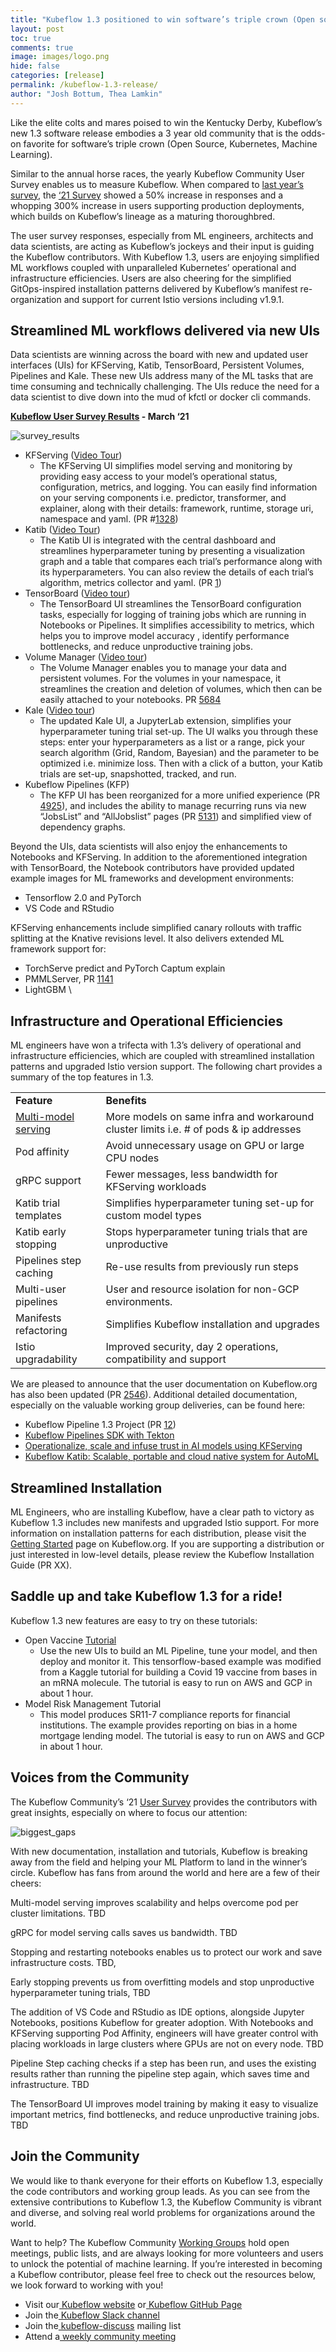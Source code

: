 ```yaml
---
title: "Kubeflow 1.3 positioned to win software’s triple crown (Open source, Kubernetes, Machine Learning)"
layout: post
toc: true
comments: true
image: images/logo.png
hide: false
categories: [release]
permalink: /kubeflow-1.3-release/
author: "Josh Bottum, Thea Lamkin"
---
```


Like the elite colts and mares poised to win the Kentucky Derby, Kubeflow’s new 1.3 software release embodies a 3 year old community that is the odds-on favorite for software’s triple crown (Open Source, Kubernetes, Machine Learning).

Similar to the annual horse races, the yearly Kubeflow Community User Survey enables us to measure Kubeflow.  When compared to [last year’s survey](https://www.youtube.com/watch?v=4228OEenuGc), the [‘21 Survey](https://blog.kubeflow.org/kubeflow-continues-to-move-to-production) showed a 50% increase in responses and a whopping 300% increase in users supporting production deployments, which builds on Kubeflow’s lineage as a maturing thoroughbred.

The user survey responses, especially from ML engineers, architects and data scientists, are acting as Kubeflow’s jockeys and their input is guiding the Kubeflow contributors.   With Kubeflow 1.3, users are enjoying simplified ML workflows coupled with unparalleled Kubernetes’ operational and infrastructure efficiencies. Users are also cheering for the simplified GitOps-inspired installation patterns delivered by Kubeflow’s manifest re-organization and support for current Istio versions including v1.9.1.

## Streamlined ML workflows delivered via new UIs 

Data scientists are winning across the board with new and updated user interfaces (UIs) for KFServing, Katib, TensorBoard, Persistent Volumes, Pipelines and Kale.  These new UIs address many of the ML tasks that are time consuming and technically challenging.  The UIs reduce the need for a data scientist to dive down into the mud of kfctl or docker cli commands.   

**[Kubeflow User Survey Results](https://blog.kubeflow.org/kubeflow-continues-to-move-to-production#using-kubeflow-goes-beyond-just-training) - March ‘21**

![survey_results](images/2021-04-13-kubeflow-1.3/image1.png)

*   KFServing ([Video Tour](https://www.youtube.com/watch?v=L0cTPM4I8CU))
    *   The KFServing UI simplifies model serving and monitoring by providing easy access to your model’s operational status, configuration, metrics, and logging.  You can easily find information on your serving components i.e. predictor, transformer, and explainer, along with their details: framework, runtime, storage uri, namespace and yaml. (PR #[1328](https://github.com/kubeflow/kfserving/pull/1328))
*   Katib ([Video Tour](https://www.youtube.com/watch?v=VDINH5WkBhA))
    *   The Katib UI is integrated with the central dashboard and streamlines hyperparameter tuning by presenting a visualization graph and a table that compares each trial’s performance along with its hyperparameters.  You can also review the details of each trial’s algorithm, metrics collector and yaml. (PR [1](https://github.com/kubeflow/katib/projects/1))
*   TensorBoard ([Video tour](https://www.youtube.com/watch?v=eMDF2Bk8YRY))
    *   The TensorBoard UI streamlines the TensorBoard configuration tasks, especially for logging of training jobs which are running in Notebooks or Pipelines.  It simplifies accessibility to metrics, which helps you to improve model accuracy , identify performance bottlenecks, and reduce unproductive training jobs.  
*   Volume Manager ([Video tour](https://www.youtube.com/watch?v=jU2DtSWahdA))
    *   The Volume Manager enables you to manage your data and persistent volumes.  For the volumes in your namespace, it streamlines the creation and deletion of volumes, which then can be easily attached to your notebooks.  PR [5684](https://github.com/kubeflow/kubeflow/pull/5684) 
*   Kale ([Video tour](https://www.youtube.com/watch?v=ANBkUySirGg))
    *   The updated Kale UI, a JupyterLab extension, simplifies your hyperparameter tuning trial set-up.  The UI walks you through these steps: enter your hyperparameters as a list or a range, pick your search algorithm (Grid, Random, Bayesian) and the parameter to be optimized i.e. minimize loss.  Then with a click of a button, your Katib trials are set-up, snapshotted, tracked, and run.
*   Kubeflow Pipelines (KFP)
    *   The KFP UI has been reorganized for a more unified experience (PR [4925](https://github.com/kubeflow/pipelines/pull/4925)), and includes the ability to manage recurring runs via new “JobsList” and “AllJobslist” pages (PR [5131](https://github.com/kubeflow/pipelines/pull/5131)) and simplified view of dependency graphs.

Beyond the UIs, data scientists will also enjoy the enhancements to Notebooks and KFServing. In addition to the aforementioned integration with TensorBoard, the Notebook contributors have provided updated example images for ML frameworks and development environments:

*   Tensorflow 2.0 and PyTorch
*   VS Code and RStudio

KFServing enhancements include simplified canary rollouts with traffic splitting at the Knative revisions level. It also delivers extended ML framework support for:

*   TorchServe predict and PyTorch Captum explain 
*   PMMLServer, PR [1141](https://github.com/kubeflow/kfserving/pull/1141)
*   LightGBM \

## Infrastructure and Operational Efficiencies

ML engineers have won a trifecta with 1.3’s delivery of operational and infrastructure efficiencies, which are coupled with streamlined installation patterns and upgraded Istio version support.  The following chart provides a summary of the top features in 1.3.  


<table>
  <tr>
   <td><strong>Feature</strong>
   </td>
   <td><strong>Benefits</strong>
   </td>
  </tr>
  <tr>
   <td><a href="https://github.com/yuzliu/kfserving/blob/master/docs/MULTIMODELSERVING_GUIDE.md">Multi-model serving</a> 
   </td>
   <td>More models on same infra and workaround cluster limits        i.e. # of pods & ip addresses
   </td>
  </tr>
  <tr>
   <td>Pod affinity
   </td>
   <td>Avoid unnecessary usage on GPU or large CPU nodes
   </td>
  </tr>
  <tr>
   <td>gRPC support 
   </td>
   <td>Fewer messages, less bandwidth for KFServing workloads
   </td>
  </tr>
  <tr>
   <td>Katib trial templates
   </td>
   <td>Simplifies hyperparameter tuning set-up for custom model types
   </td>
  </tr>
  <tr>
   <td>Katib early stopping
   </td>
   <td>Stops hyperparameter tuning trials that are unproductive 
   </td>
  </tr>
  <tr>
   <td>Pipelines step caching
   </td>
   <td>Re-use results from previously run steps
   </td>
  </tr>
  <tr>
   <td>Multi-user pipelines
   </td>
   <td>User and resource isolation for non-GCP environments.
   </td>
  </tr>
  <tr>
   <td>Manifests refactoring
   </td>
   <td>Simplifies Kubeflow installation and upgrades
   </td>
  </tr>
  <tr>
   <td>Istio upgradability
   </td>
   <td>Improved security, day 2 operations, compatibility and support
   </td>
  </tr>
</table>

We are pleased to announce that the user documentation on Kubeflow.org has also been updated (PR [2546](https://github.com/kubeflow/website/issues/2546)).   Additional detailed documentation, especially on the valuable working group deliveries, can be found here:

*   Kubeflow Pipeline 1.3 Project (PR [12](https://github.com/kubeflow/pipelines/projects/12))
*   [Kubeflow Pipelines SDK with Tekton](https://www.kubeflow.org/docs/components/pipelines/sdk/pipelines-with-tekton/) 
*   [Operationalize, scale and infuse trust in AI models using KFServing](https://blog.kubeflow.org/release/official/2021/03/08/kfserving-0.5.html)
*   [Kubeflow Katib: Scalable, portable and cloud native system for AutoML](https://blog.kubeflow.org/katib/)

## Streamlined Installation

ML Engineers, who are installing Kubeflow, have a clear path to victory as Kubeflow 1.3 includes new manifests and upgraded Istio support.  For more information on installation patterns for each distribution, please visit the [Getting Started](https://www.kubeflow.org/docs/started/) page on Kubeflow.org.  If you are supporting a distribution or just interested in low-level details, please review the Kubeflow Installation Guide (PR XX).  

## Saddle up and take Kubeflow 1.3 for a ride!

Kubeflow 1.3 new features are easy to try on these tutorials:

*   Open Vaccine [Tutorial](https://codelabs.arrikto.com/codelabs/minikf-kale-katib-kfserving/index.html#0)
    *   Use the new UIs to build an ML Pipeline, tune your model, and then deploy and monitor it.   This tensorflow-based example was modified from a Kaggle tutorial for building a Covid 19 vaccine from bases in an mRNA molecule.  The tutorial is easy to run on AWS and GCP in about 1 hour.
*   Model Risk Management Tutorial
    *   This model produces SR11-7 compliance reports for financial institutions.  The example provides reporting on bias in a home mortgage lending model.  The tutorial is easy to run on AWS and GCP in about 1 hour.

## Voices from the Community

The Kubeflow Community’s ‘21 [User Survey](https://blog.kubeflow.org/kubeflow-continues-to-move-to-production) provides the contributors with great insights, especially on where to focus our attention:

![biggest_gaps](images/2021-04-13-kubeflow-1.3/image2.png)

With new documentation, installation and tutorials, Kubeflow is breaking away from the field and helping your ML Platform to land in the winner’s circle.  Kubeflow has fans from around the world and here are a few of their cheers:  

Multi-model serving improves scalability and helps overcome pod per cluster limitations.  TBD

gRPC for model serving calls saves us bandwidth. TBD

Stopping and restarting notebooks enables us to protect our work and save infrastructure costs. TBD,

Early stopping prevents us from overfitting models and stop unproductive hyperparameter tuning trials, TBD

The addition of VS Code and RStudio as IDE options, alongside Jupyter Notebooks, positions Kubeflow for greater adoption. With Notebooks and KFServing supporting Pod Affinity, engineers will have greater control with placing workloads in large clusters where GPUs are not on every node.  TBD

Pipeline Step caching checks if a step has been run, and uses the existing results rather than running the pipeline step again, which saves time and infrastructure.   TBD

The TensorBoard UI improves model training by making it easy to visualize important metrics, find bottlenecks, and reduce unproductive training jobs.   TBD

## Join the Community

We would like to thank everyone for their efforts on Kubeflow 1.3, especially the code contributors and working group leads. As you can see from the extensive contributions to Kubeflow 1.3, the Kubeflow Community is vibrant and diverse, and solving real world problems for organizations around the world. 

Want to help? The Kubeflow Community [Working Groups](https://github.com/kubeflow/community/blob/master/wg-list.md) hold open meetings, public lists, and are always looking for more volunteers and users to unlock the potential of machine learning. If you’re interested in becoming a Kubeflow contributor, please feel free to check out the resources below, we look forward to working with you!

*   Visit our[ Kubeflow website](https://www.kubeflow.org/) or[ Kubeflow GitHub Page](https://github.com/kubeflow)
*   Join the[ Kubeflow Slack channel](https://join.slack.com/t/kubeflow/shared_invite/enQtMjgyMzMxNDgyMTQ5LWUwMTIxNmZlZTk2NGU0MmFiNDE4YWJiMzFiOGNkZGZjZmRlNTExNmUwMmQ2NzMwYzk5YzQxOWQyODBlZGY2OTg)
*   Join the[ kubeflow-discuss](https://groups.google.com/forum/#!forum/kubeflow-discuss) mailing list
*   Attend a[ weekly community meeting](https://www.kubeflow.org/docs/about/community/)